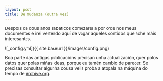```yaml
---
layout: post
title: De mudanza (outra vez)
---
```


Despois de dous anos sabáticos comezarei a pór orde nos meus documentos e irei vertendo aquí de vagar aqueles contidos que ache máis interesantes.

![_config.yml]({{ site.baseurl }}/images/config.png)

Boa parte das antigas publicacións precisan unha actualización, quer polos datos quer polas miñas ideas, porque eu tamén cambio de parecer. Se precisas consultar algunha cousa vella proba a atopala na máquina do tempo de [Archive.org](https://archive.org/web/).
